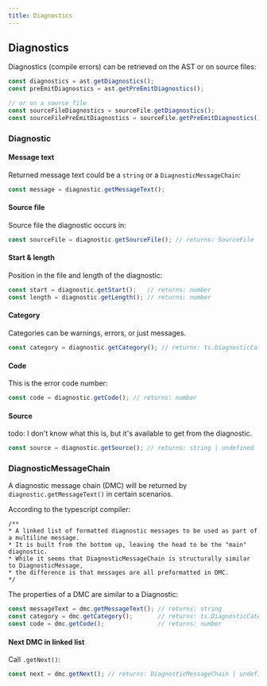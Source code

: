 ```yaml
---
title: Diagnostics
---
```


## Diagnostics

Diagnostics (compile errors) can be retrieved on the AST or on source files:

```typescript
const diagnostics = ast.getDiagnostics();
const preEmitDiagnostics = ast.getPreEmitDiagnostics();

// or on a source file
const sourceFileDiagnostics = sourceFile.getDiagnostics();
const sourceFilePreEmitDiagnostics = sourceFile.getPreEmitDiagnostics();
```

### Diagnostic

#### Message text

Returned message text could be a `string` or a `DiagnosticMessageChain`:

```typescript
const message = diagnostic.getMessageText();
```

#### Source file

Source file the diagnostic occurs in:

```typescript
const sourceFile = diagnostic.getSourceFile(); // returns: SourceFile | undefined
```

#### Start & length

Position in the file and length of the diagnostic:

```typescript
const start = diagnostic.getStart();   // returns: number
const length = diagnostic.getLength(); // returns: number
```

#### Category

Categories can be warnings, errors, or just messages.

```typescript
const category = diagnostic.getCategory(); // returns: ts.DiagnosticCategory
```

#### Code

This is the error code number:

```typescript
const code = diagnostic.getCode(); // returns: number
```

#### Source

todo: I don't know what this is, but it's available to get from the diagnostic.

```typescript
const source = diagnostic.getSource(); // returns: string | undefined
```

### DiagnosticMessageChain

A diagnostic message chain (DMC) will be returned by `diagnostic.getMessageText()` in certain scenarios.

According to the typescript compiler:

```
/**
* A linked list of formatted diagnostic messages to be used as part of a multiline message.
* It is built from the bottom up, leaving the head to be the "main" diagnostic.
* While it seems that DiagnosticMessageChain is structurally similar to DiagnosticMessage,
* the difference is that messages are all preformatted in DMC.
*/
```

The properties of a DMC are similar to a Diagnostic:

```typescript
const messageText = dmc.getMessageText(); // returns: string
const category = dmc.getCategory();       // returns: ts.DiagnosticCategory
const code = dmc.getCode();               // returns: number
```

#### Next DMC in linked list

Call `.getNext()`:

```typescript
const next = dmc.getNext(); // returns: DiagnosticMessageChain | undefined
```
